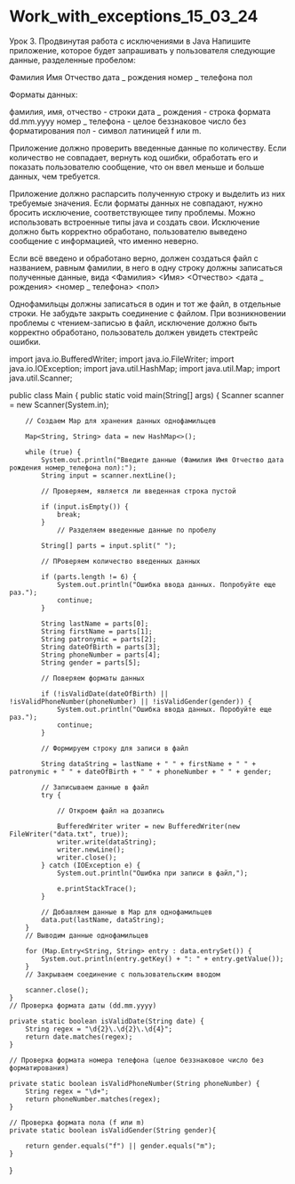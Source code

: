 # Work_with_exceptions_15_03_24

Урок 3. Продвинутая работа с исключениями в Java
Напишите приложение, которое будет запрашивать у пользователя следующие данные, разделенные пробелом:

Фамилия Имя Отчество дата _ рождения номер _ телефона пол

Форматы данных:

фамилия, имя, отчество - строки
дата _ рождения - строка формата dd.mm.yyyy
номер _ телефона - целое беззнаковое число без форматирования
пол - символ латиницей f или m.

Приложение должно проверить введенные данные по количеству. Если количество не совпадает, вернуть код ошибки, обработать его и показать пользователю сообщение, что он ввел меньше и больше данных, чем требуется.

Приложение должно распарсить полученную строку и выделить из них требуемые значения. Если форматы данных не совпадают, нужно бросить исключение, соответствующее типу проблемы. Можно использовать встроенные типы java и создать свои. Исключение должно быть корректно обработано, пользователю выведено сообщение с информацией, что именно неверно.

Если всё введено и обработано верно, должен создаться файл с названием, равным фамилии, в него в одну строку должны записаться полученные данные, вида
<Фамилия> <Имя> <Отчество> <дата _ рождения> <номер _ телефона> <пол>

Однофамильцы должны записаться в один и тот же файл, в отдельные строки.
Не забудьте закрыть соединение с файлом.
При возникновении проблемы с чтением-записью в файл, исключение должно быть корректно обработано, пользователь должен увидеть стектрейс ошибки.

import java.io.BufferedWriter;
import java.io.FileWriter;
import java.io.IOException;
import java.util.HashMap;
import java.util.Map;
import java.util.Scanner;


public class Main {
    public static void main(String[] args) {
        Scanner scanner = new Scanner(System.in);
        
        // Создаем Мар для хранения данных однофамильцев

        Map<String, String> data = new HashMap<>();

        while (true) {
            System.out.println("Введите данные (Фамилия Имя Отчество дата рождения номер_телефона пол):");
            String input = scanner.nextLine();

            // Проверяем, является ли введенная строка пустой

            if (input.isEmpty()) {
                break;
            }
                // Разделяем введенные данные по пробелу

            String[] parts = input.split(" ");

            // ПРоверяем количество введенных данных

            if (parts.length != 6) {
                System.out.println("Ошибка ввода данных. Попробуйте еще раз.");
                continue;
            }

            String lastName = parts[0];
            String firstName = parts[1];
            String patronymic = parts[2];
            String dateOfBirth = parts[3];
            String phoneNumber = parts[4];
            String gender = parts[5];

            // Поверяем форматы данных

            if (!isValidDate(dateOfBirth) || !isValidPhoneNumber(phoneNumber) || !isValidGender(gender)) {
                System.out.println("Ошибка ввода данных. Поробуйте еще раз.");
                continue;
            }

            // Формируем строку для записи в файл

            String dataString = lastName + " " + firstName + " " + patronymic + " " + dateOfBirth + " " + phoneNumber + " " + gender;

            // Записываем данные в файл
            try {

                // Откроем файл на дозапись

                BufferedWriter writer = new BufferedWriter(new FileWriter("data.txt", true));
                writer.write(dataString);
                writer.newLine();
                writer.close();
            } catch (IOException e) {
                System.out.println("Ошибка при записи в файл,");

                e.printStackTrace();
            }

            // Добавляем данные в Мар для однофамильцев
            data.put(lastName, dataString);
        }
        // Выводим данные однофамильцев

        for (Map.Entry<String, String> entry : data.entrySet()) {
            System.out.println(entry.getKey() + ": " + entry.getValue());
        }
        // Закрываем соединение с пользовательским вводом

        scanner.close();
    }
    // Проверка формата даты (dd.mm.yyyy)

    private static boolean isValidDate(String date) {
        String regex = "\d{2}\.\d{2}\.\d{4}";
        return date.matches(regex);
    }

    // Проверка формата номера телефона (целое беззнаковое число без форматирования)

    private static boolean isValidPhoneNumber(String phoneNumber) {
        String regex = "\d+";
        return phoneNumber.matches(regex);
    }

    // Проверка формата пола (f или m)
    private static boolean isValidGender(String gender){

        return gender.equals("f") || gender.equals("m");
    }

}


